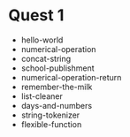 # Quest 1

- hello-world
- numerical-operation
- concat-string
- school-publishment
- numerical-operation-return
- remember-the-milk
- list-cleaner
- days-and-numbers
- string-tokenizer
- flexible-function